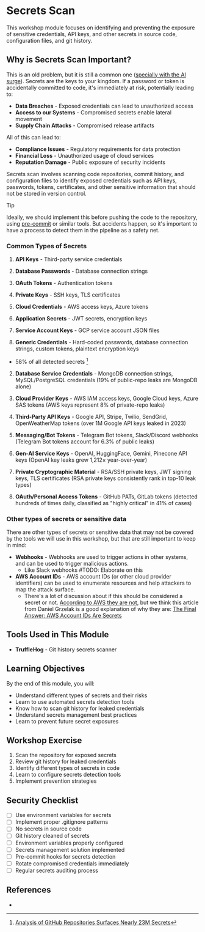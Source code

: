 # Secrets Scan

This workshop module focuses on identifying and preventing the exposure of sensitive credentials, API keys, and other secrets in source code, configuration files, and git history.

## Why is Secrets Scan Important?
This is an old problem, but it is still a common one ([specially with the AI surge](https://www.wiz.io/blog/leaking-ai-secrets-in-public-code)). Secrets are the keys to your kingdom. If a password or token is accidentally committed to code, it's immediately at risk, potentially leading to:

- **Data Breaches** - Exposed credentials can lead to unauthorized access
- **Access to our Systems** - Compromised secrets enable lateral movement
- **Supply Chain Attacks** - Compromised release artifacts

All of this can lead to:

- **Compliance Issues** - Regulatory requirements for data protection
- **Financial Loss** - Unauthorized usage of cloud services
- **Reputation Damage** - Public exposure of security incidents

Secrets scan involves scanning code repositories, commit history, and configuration files to identify exposed credentials such as API keys, passwords, tokens, certificates, and other sensitive information that should not be stored in version control.

> [!TIP]
> Ideally, we should implement this before pushing the code to the repository, using [pre-commit](https://github.com/pre-commit/pre-commit) or similar tools. But accidents happen, so it's important to have a process to detect them in the pipeline as a safety net.

### Common Types of Secrets

1. **API Keys** - Third-party service credentials
2. **Database Passwords** - Database connection strings
3. **OAuth Tokens** - Authentication tokens
4. **Private Keys** - SSH keys, TLS certificates
5. **Cloud Credentials** - AWS access keys, Azure tokens
6. **Application Secrets** - JWT secrets, encryption keys
7. **Service Account Keys** - GCP service account JSON files



1. **Generic Credentials** - Hard-coded passwords, database connection strings, custom tokens, plaintext encryption keys 
  - 58% of all detected secrets [^1]
2. **Database Service Credentials** - MongoDB connection strings, MySQL/PostgreSQL credentials (19% of public-repo leaks are MongoDB alone)

3. **Cloud Provider Keys** - AWS IAM access keys, Google Cloud keys, Azure SAS tokens (AWS keys represent 8% of private-repo leaks)

3. **Third-Party API Keys** - Google API, Stripe, Twilio, SendGrid, OpenWeatherMap tokens (over 1M Google API keys leaked in 2023)

4. **Messaging/Bot Tokens** - Telegram Bot tokens, Slack/Discord webhooks (Telegram Bot tokens account for 6.3% of public leaks)

5. **Gen-AI Service Keys** - OpenAI, HuggingFace, Gemini, Pinecone API keys (OpenAI key leaks grew 1,212× year-over-year)

6. **Private Cryptographic Material** - RSA/SSH private keys, JWT signing keys, TLS certificates (RSA private keys consistently rank in top-10 leak types)

7. **OAuth/Personal Access Tokens** - GitHub PATs, GitLab tokens (detected hundreds of times daily, classified as "highly critical" in 41% of cases)


### Other types of secrets or sensitive data
There are other types of secrets or sensitive data that may not be covered by the tools we will use in this workshop, but that are still important to keep in mind:

- **Webhooks** - Webhooks are used to trigger actions in other systems, and can be used to trigger malicious actions.
  - Like Slack webhooks #TODO: Elaborate on this
- **AWS Account IDs** - AWS account IDs (or other cloud provider identifiers) can be used to enumerate resources and help attackers to map the attack surface.
  - There's a lot of discussion about if this should be considered a secret or not. [According to AWS they are not](https://docs.aws.amazon.com/accounts/latest/reference/manage-acct-identifiers.html), but we think this article from Daniel Grzelak is a good explanation of why they are: [The Final Answer: AWS Account IDs Are Secrets](https://www.plerion.com/blog/the-final-answer-aws-account-ids-are-secrets)

## Tools Used in This Module

- **TruffleHog** - Git history secrets scanner

## Learning Objectives

By the end of this module, you will:
- Understand different types of secrets and their risks
- Learn to use automated secrets detection tools
- Know how to scan git history for leaked credentials
- Understand secrets management best practices
- Learn to prevent future secret exposures

## Workshop Exercise

1. Scan the repository for exposed secrets
2. Review git history for leaked credentials
3. Identify different types of secrets in code
4. Learn to configure secrets detection tools
5. Implement prevention strategies

## Security Checklist

- [ ] Use environment variables for secrets
- [ ] Implement proper .gitignore patterns
- [ ] No secrets in source code
- [ ] Git history cleaned of secrets
- [ ] Environment variables properly configured
- [ ] Secrets management solution implemented
- [ ] Pre-commit hooks for secrets detection
- [ ] Rotate compromised credentials immediately
- [ ] Regular secrets auditing process

## References
- [^1]: [Analysis of GitHub Repositories Surfaces Nearly 23M Secrets](https://devops.com/analysis-of-github-repositories-surfaces-nearly-23m-secrets/)